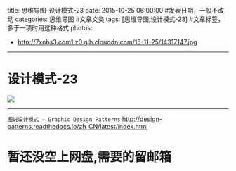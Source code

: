 title: 思维导图-设计模式-23
date: 2015-10-25 06:00:00 #发表日期，一般不改动
categories: 思维导图 #文章文类
tags: [思维导图,设计模式-23] #文章标签，多于一项时用这种格式
photos:
- http://7xnbs3.com1.z0.glb.clouddn.com/15-11-25/14317147.jpg


---
# 设计模式-23
![]( http://7xnbs3.com1.z0.glb.clouddn.com/15-11-25/14317147.jpg)


---
`图说设计模式 — Graphic Design Patterns`
http://design-patterns.readthedocs.io/zh_CN/latest/index.html


# 暂还没空上网盘,需要的留邮箱
<!-- more -->
